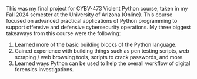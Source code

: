 This was my final project for CYBV-473 Violent Python course, taken in my Fall 2024 semester at the University of Arizona (Online). This course focused on advanced practical applications of Python programming to support offensive and defensive cybersecurity operations.
My three biggest takeaways from this course were the following: <br>
1. Learned more of the basic building blocks of the Python language. <br>
2. Gained experience with building things such as pen testing scripts, web scraping / web browsing tools, scripts to crack passwords, and more. <br>
3. Learned ways Python can be used to help the overall workflow of digital forensics investigations.
